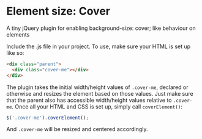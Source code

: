 # Element size: Cover
A tiny jQuery plugin for enabling background-size: cover; like behaviour on elements

Include the .js file in your project. To use, make sure your HTML is set up like so:

```html
<div class="parent">
  <div class="cover-me"></div>
</div>
```
The plugin takes the initial width/height values of `.cover-me`, declared or otherwise and resizes the element based on those values. Just make sure that the parent also has accessible width/height values relative to `.cover-me`. Once all your HTML and CSS is set up, simply call `coverElement()`:

```javascript
$('.cover-me').coverElement();
```

And `.cover-me` will be resized and centered accordingly.
